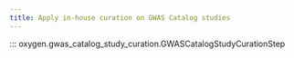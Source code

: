 ```yaml
---
title: Apply in-house curation on GWAS Catalog studies
---
```


::: oxygen.gwas_catalog_study_curation.GWASCatalogStudyCurationStep
